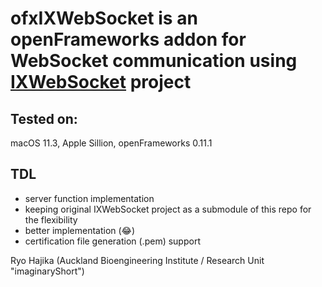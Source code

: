 # ofxIXWebSocket is an openFrameworks addon for WebSocket communication using [IXWebSocket](https://github.com/machinezone/IXWebSocket) project

## Tested on:
macOS 11.3, Apple Sillion, openFrameworks 0.11.1

## TDL
- server function implementation
- keeping original IXWebSocket project as a submodule of this repo for the flexibility
- better implementation (:joy:)
- certification file generation (.pem) support


Ryo Hajika (Auckland Bioengineering Institute / Research Unit "imaginaryShort")
